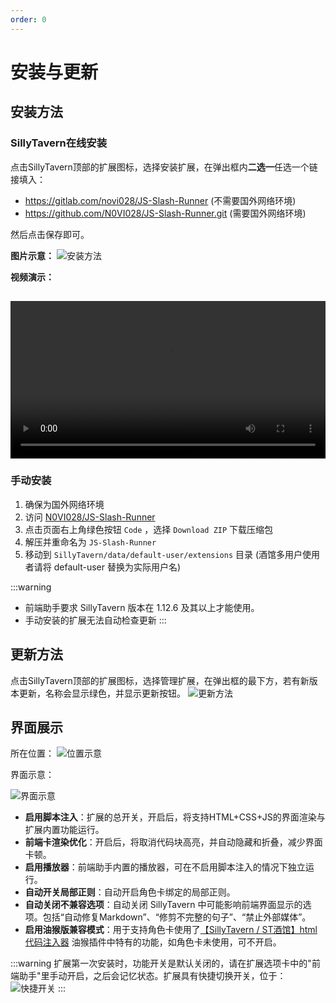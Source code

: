```yaml
---
order: 0
---
```


# 安装与更新

## 安装方法

### SillyTavern在线安装

点击SillyTavern顶部的扩展图标，选择安装扩展，在弹出框内**二选一**任选一个链接填入：
- https://gitlab.com/novi028/JS-Slash-Runner (不需要国外网络环境)
- https://github.com/N0VI028/JS-Slash-Runner.git (需要国外网络环境)

然后点击保存即可。

**图片示意：**
![安装方法](/安装方法.jpg)

**视频演示：**

<video width="100%" height="auto" controls style="margin-top: 15px;">
  <source src="https://gitgud.io/SmilingFace/tavern_resource/-/raw/main/前端助手/安装方法.mp4?inline=false" type="video/mp4">
  您的浏览器不支持 video 标签
</video>

### 手动安装

1. 确保为国外网络环境
2. 访问 [N0VI028/JS-Slash-Runner](https://github.com/N0VI028/JS-Slash-Runner)
3. 点击页面右上角绿色按钮 `Code` ，选择 `Download ZIP` 下载压缩包
4. 解压并重命名为 `JS-Slash-Runner`
5. 移动到 `SillyTavern/data/default-user/extensions` 目录
   (酒馆多用户使用者请将 default-user 替换为实际用户名)

:::warning
- 前端助手要求 SillyTavern 版本在 1.12.6 及其以上才能使用。
- 手动安装的扩展无法自动检查更新
:::

## 更新方法

点击SillyTavern顶部的扩展图标，选择管理扩展，在弹出框的最下方，若有新版本更新，名称会显示绿色，并显示更新按钮。
![更新方法](/更新方法.jpg)

## 界面展示
所在位置：
![位置示意](/位置示意.jpg)

界面示意：

![界面示意](/界面示意.jpg)

- **启用脚本注入**：扩展的总开关，开启后，将支持HTML+CSS+JS的界面渲染与扩展内置功能运行。
- **前端卡渲染优化**：开启后，将取消代码块高亮，并自动隐藏和折叠，减少界面卡顿。
- **启用播放器**：前端助手内置的播放器，可在不启用脚本注入的情况下独立运行。
- **自动开关局部正则**：自动开启角色卡绑定的局部正则。
- **自动关闭不兼容选项**：自动关闭 SillyTavern 中可能影响前端界面显示的选项。包括“自动修复Markdown”、“修剪不完整的句子”、“禁止外部媒体”。
- **启用油猴版兼容模式**：用于支持角色卡使用了[【SillyTavern / ST酒馆】html代码注入器](https://greasyfork.org/zh-CN/scripts/503174-sillytavern-st%E9%85%92%E9%A6%86-html%E4%BB%A3%E7%A0%81%E6%B3%A8%E5%85%A5%E5%99%A8) 油猴插件中特有的功能，如角色卡未使用，可不开启。

:::warning
扩展第一次安装时，功能开关是默认关闭的，请在扩展选项卡中的"前端助手"里手动开启，之后会记忆状态。扩展具有快捷切换开关，位于：
![快捷开关](/快捷开关.jpg)
:::